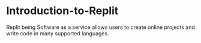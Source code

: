 # Introduction-to-Replit
Replit being Software as a service allows users to create online projects and write code in many supported languages.

